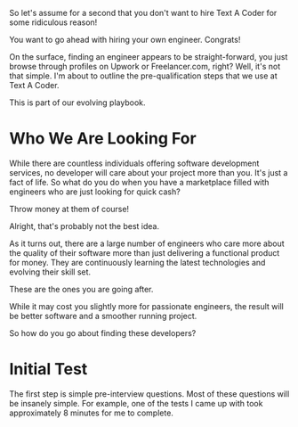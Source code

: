So let's assume for a second that you don't want to hire Text A Coder for some ridiculous reason!

You want to go ahead with hiring your own engineer. Congrats!

On the surface, finding an engineer appears to be straight-forward, you just browse through profiles on Upwork or Freelancer.com, right? Well, it's not that simple. I'm about to outline the pre-qualification steps that we use at Text A Coder.

This is part of our evolving playbook.

# Who We Are Looking For
While there are countless individuals offering software development services, no developer will care about your project more than you. It's just a fact of life. So what do you do when you have a marketplace filled with engineers who are just looking for quick cash?

Throw money at them of course!

Alright, that's probably not the best idea.

As it turns out, there are a large number of engineers who care more about the quality of their software more than just delivering a functional product for money. They are continuously learning the latest technologies and evolving their skill set.

These are the ones you are going after.

While it may cost you slightly more for passionate engineers, the result will be better software and a smoother running project.

So how do you go about finding these developers?

# Initial Test
The first step is simple pre-interview questions. Most of these questions will be insanely simple. For example, one of the tests I came up with took approximately 8 minutes for me to complete.

